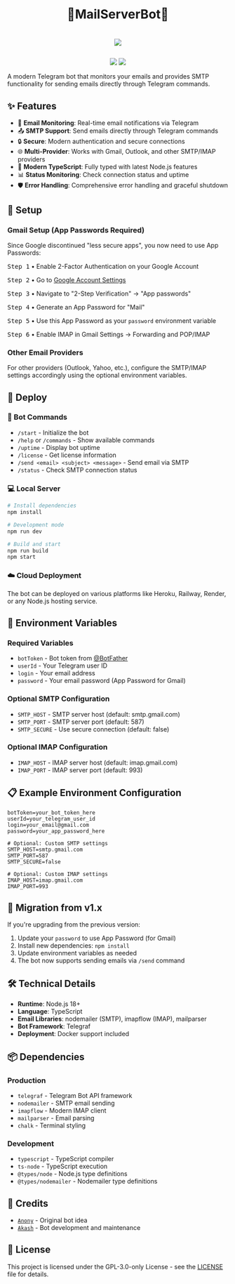 # <h1 align="center">🚀MailServerBot📩</h1>
# <p align="center"><a href="https://github.com/iAkashPattnaik/MailServerBot"><img src="https://github-readme-stats.vercel.app/api/pin?username=iAkashPattnaik&show_icons=true&theme=dracula&hide_border=true&repo=MailServerBot"></a></p>
<p align="center">
<a href="https://github.com/iAkashPattnaik/MailSenderBot"><img src="https://hits.seeyoufarm.com/api/count/incr/badge.svg?url=https%3A%2F%2Fgithub.com%2FiAkashPattnaik%2FMailSenderBot%2F&count_bg=%232100FF&title_bg=%2300BBFF&icon=github.svg&icon_color=%23000000&title=Views&edge_flat=false" /></a>
<img src="https://img.shields.io/badge/Version-2.0.0-blueviolet?&logo=github&style=flat" />
</p>

A modern Telegram bot that monitors your emails and provides SMTP functionality for sending emails directly through Telegram commands.

## ✨ Features

- 📧 **Email Monitoring**: Real-time email notifications via Telegram
- 📤 **SMTP Support**: Send emails directly through Telegram commands
- 🔒 **Secure**: Modern authentication and secure connections
- 🌐 **Multi-Provider**: Works with Gmail, Outlook, and other SMTP/IMAP providers
- 🚀 **Modern TypeScript**: Fully typed with latest Node.js features
- 📊 **Status Monitoring**: Check connection status and uptime
- 🛡️ **Error Handling**: Comprehensive error handling and graceful shutdown

## 🔧 Setup

### Gmail Setup (App Passwords Required)

Since Google discontinued "less secure apps", you now need to use App Passwords:

<kbd>Step 1</kbd> • Enable 2-Factor Authentication on your Google Account

<kbd>Step 2</kbd> • Go to [Google Account Settings](https://myaccount.google.com/security)

<kbd>Step 3</kbd> • Navigate to "2-Step Verification" → "App passwords"

<kbd>Step 4</kbd> • Generate an App Password for "Mail"

<kbd>Step 5</kbd> • Use this App Password as your `password` environment variable

<kbd>Step 6</kbd> • Enable IMAP in Gmail Settings → Forwarding and POP/IMAP

### Other Email Providers

For other providers (Outlook, Yahoo, etc.), configure the SMTP/IMAP settings accordingly using the optional environment variables.

## 🚀 Deploy

### 📱 Bot Commands

- `/start` - Initialize the bot
- `/help` or `/commands` - Show available commands
- `/uptime` - Display bot uptime
- `/license` - Get license information
- `/send <email> <subject> <message>` - Send email via SMTP
- `/status` - Check SMTP connection status

### 💻 Local Server

```bash
# Install dependencies
npm install

# Development mode
npm run dev

# Build and start
npm run build
npm start
```

### ☁️ Cloud Deployment

The bot can be deployed on various platforms like Heroku, Railway, Render, or any Node.js hosting service.

## 🔐 Environment Variables

### Required Variables
- `botToken` - Bot token from [@BotFather](https://telegram.dog/BotFather)
- `userId` - Your Telegram user ID
- `login` - Your email address
- `password` - Your email password (App Password for Gmail)

### Optional SMTP Configuration
- `SMTP_HOST` - SMTP server host (default: smtp.gmail.com)
- `SMTP_PORT` - SMTP server port (default: 587)
- `SMTP_SECURE` - Use secure connection (default: false)

### Optional IMAP Configuration
- `IMAP_HOST` - IMAP server host (default: imap.gmail.com)
- `IMAP_PORT` - IMAP server port (default: 993)

## 📋 Example Environment Configuration

```env
botToken=your_bot_token_here
userId=your_telegram_user_id
login=your_email@gmail.com
password=your_app_password_here

# Optional: Custom SMTP settings
SMTP_HOST=smtp.gmail.com
SMTP_PORT=587
SMTP_SECURE=false

# Optional: Custom IMAP settings
IMAP_HOST=imap.gmail.com
IMAP_PORT=993
```

## 🔄 Migration from v1.x

If you're upgrading from the previous version:

1. Update your `password` to use App Password (for Gmail)
2. Install new dependencies: `npm install`
3. Update environment variables as needed
4. The bot now supports sending emails via `/send` command

## 🛠️ Technical Details

- **Runtime**: Node.js 18+
- **Language**: TypeScript
- **Email Libraries**: nodemailer (SMTP), imapflow (IMAP), mailparser
- **Bot Framework**: Telegraf
- **Deployment**: Docker support included

## 📦 Dependencies

### Production
- `telegraf` - Telegram Bot API framework
- `nodemailer` - SMTP email sending
- `imapflow` - Modern IMAP client
- `mailparser` - Email parsing
- `chalk` - Terminal styling

### Development
- `typescript` - TypeScript compiler
- `ts-node` - TypeScript execution
- `@types/node` - Node.js type definitions
- `@types/nodemailer` - Nodemailer type definitions

## 🤝 Credits

- [`Anony`](https://github.com/anonyindian) - Original bot idea
- [`Akash`](https://github.com/iAkashPattnaik) - Bot development and maintenance

## 📄 License

This project is licensed under the GPL-3.0-only License - see the [LICENSE](LICENSE) file for details.
